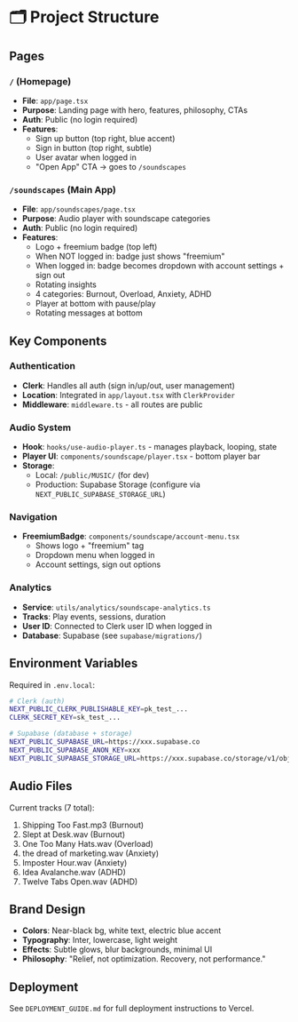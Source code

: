 # 🗂️ Project Structure

## Pages

### `/` (Homepage)
- **File**: `app/page.tsx`
- **Purpose**: Landing page with hero, features, philosophy, CTAs
- **Auth**: Public (no login required)
- **Features**:
  - Sign up button (top right, blue accent)
  - Sign in button (top right, subtle)
  - User avatar when logged in
  - "Open App" CTA → goes to `/soundscapes`

### `/soundscapes` (Main App)
- **File**: `app/soundscapes/page.tsx`
- **Purpose**: Audio player with soundscape categories
- **Auth**: Public (no login required)
- **Features**:
  - Logo + freemium badge (top left)
  - When NOT logged in: badge just shows "freemium"
  - When logged in: badge becomes dropdown with account settings + sign out
  - Rotating insights
  - 4 categories: Burnout, Overload, Anxiety, ADHD
  - Player at bottom with pause/play
  - Rotating messages at bottom

## Key Components

### Authentication
- **Clerk**: Handles all auth (sign in/up/out, user management)
- **Location**: Integrated in `app/layout.tsx` with `ClerkProvider`
- **Middleware**: `middleware.ts` - all routes are public

### Audio System
- **Hook**: `hooks/use-audio-player.ts` - manages playback, looping, state
- **Player UI**: `components/soundscape/player.tsx` - bottom player bar
- **Storage**: 
  - Local: `/public/MUSIC/` (for dev)
  - Production: Supabase Storage (configure via `NEXT_PUBLIC_SUPABASE_STORAGE_URL`)

### Navigation
- **FreemiumBadge**: `components/soundscape/account-menu.tsx`
  - Shows logo + "freemium" tag
  - Dropdown menu when logged in
  - Account settings, sign out options

### Analytics
- **Service**: `utils/analytics/soundscape-analytics.ts`
- **Tracks**: Play events, sessions, duration
- **User ID**: Connected to Clerk user ID when logged in
- **Database**: Supabase (see `supabase/migrations/`)

## Environment Variables

Required in `.env.local`:

```bash
# Clerk (auth)
NEXT_PUBLIC_CLERK_PUBLISHABLE_KEY=pk_test_...
CLERK_SECRET_KEY=sk_test_...

# Supabase (database + storage)
NEXT_PUBLIC_SUPABASE_URL=https://xxx.supabase.co
NEXT_PUBLIC_SUPABASE_ANON_KEY=xxx
NEXT_PUBLIC_SUPABASE_STORAGE_URL=https://xxx.supabase.co/storage/v1/object/public/soundscapes
```

## Audio Files

Current tracks (7 total):
1. Shipping Too Fast.mp3 (Burnout)
2. Slept at Desk.wav (Burnout)
3. One Too Many Hats.wav (Overload)
4. the dread of marketing.wav (Anxiety)
5. Imposter Hour.wav (Anxiety)
6. Idea Avalanche.wav (ADHD)
7. Twelve Tabs Open.wav (ADHD)

## Brand Design

- **Colors**: Near-black bg, white text, electric blue accent
- **Typography**: Inter, lowercase, light weight
- **Effects**: Subtle glows, blur backgrounds, minimal UI
- **Philosophy**: "Relief, not optimization. Recovery, not performance."

## Deployment

See `DEPLOYMENT_GUIDE.md` for full deployment instructions to Vercel.

